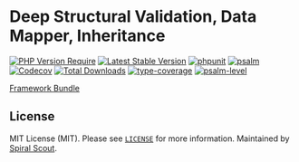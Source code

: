 # Deep Structural Validation, Data Mapper, Inheritance

[![PHP Version Require](https://poser.pugx.org/spiral/filters-bridge/require/php)](https://packagist.org/packages/spiral/filters-bridge)
[![Latest Stable Version](https://poser.pugx.org/spiral/filters-bridge/v/stable)](https://packagist.org/packages/spiral/filters-bridge)
[![phpunit](https://github.com/spiral/filters-bridge/actions/workflows/phpunit.yml/badge.svg)](https://github.com/spiral/filters-bridge/actions)
[![psalm](https://github.com/spiral/filters-bridge/actions/workflows/static-analysis.yml/badge.svg)](https://github.com/spiral/filters-bridge/actions)
[![Codecov](https://codecov.io/gh/spiral/filters-bridge/branch/master/graph/badge.svg)](https://codecov.io/gh/spiral/filters-bridge)
[![Total Downloads](https://poser.pugx.org/spiral/filters-bridge/downloads)](https://packagist.org/packages/spiral/filters-bridge)
[![type-coverage](https://shepherd.dev/github/spiral/filters-bridge/coverage.svg)](https://shepherd.dev/github/spiral/filters-bridge)
[![psalm-level](https://shepherd.dev/github/spiral/filters-bridge/level.svg)](https://shepherd.dev/github/spiral/filters-bridge)

[Framework Bundle](https://github.com/spiral/framework)

## License

MIT License (MIT). Please see [`LICENSE`](./LICENSE) for more information. Maintained by [Spiral Scout](https://spiralscout.com).

